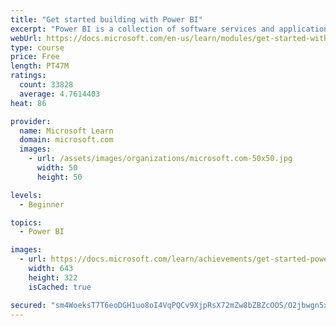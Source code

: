 ```yaml
---
title: "Get started building with Power BI"
excerpt: "Power BI is a collection of software services and applications that let you connect to all sorts of data sources and create compelling visuals and reports. You can benefit from receiving those reports, or you can share them with others inside or outside your organization. Learn the basics of Power BI, how its services and applications work together, and how they can be used to create or experience compelling visuals and analytics based on your data."
webUrl: https://docs.microsoft.com/en-us/learn/modules/get-started-with-power-bi/
type: course
price: Free
length: PT47M
ratings:
  count: 33828
  average: 4.7614403
heat: 86

provider:
  name: Microsoft Learn
  domain: microsoft.com
  images:
    - url: /assets/images/organizations/microsoft.com-50x50.jpg
      width: 50
      height: 50

levels:
  - Beginner

topics:
  - Power BI

images:
  - url: https://docs.microsoft.com/learn/achievements/get-started-power-bi-social.png
    width: 643
    height: 322
    isCached: true

secured: "sm4WoeksT7T6eoDGH1uo8oI4VqPQCv9XjpRsX72mZw8bZBZcOOS/O2jbwgn5xAy47h1R+LUy1+9rbQGm5V/FdGdurQ/PLXbm5JgCYFevFgvo1R/pm6WS1blny2z5ION7OZHWP/a9GpC0rCRQZQWrInFwu2Hy1O7t5cIZ6Cql/tq2feKk1HhhK06Wp3PvHLFiRO4nh9o33V9Xkdnrw06Sfh06Xfnx5EnnfiKWkbYTtuS2KtJL55fWbQ0oYVvFumcClQAeCcKPInEawXq3/YsAgen5h4BZ7tLJsioo8sMKZsd+3hfW2VvU1WMoE5+sB/Cg7Z1I+NbP9hxgAiopz7tIGcVxVhgo7j7bIoI9OjwDH2bkHIFMcmr4lgmPHWiaaI6ZGaWAocsOFWzKv9JurJaV5kVRcAWBiGiVlB28OFkBjLBCK35gUINdXvPrkKdaB4Bc;IQlu+utpwfDoawtAd/qelQ=="
---
```


